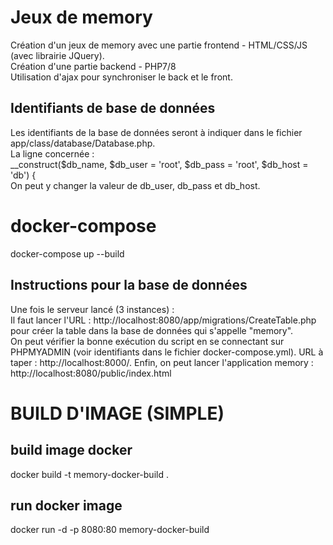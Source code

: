 # Jeux de memory
Création d'un jeux de memory avec une partie frontend - HTML/CSS/JS (avec librairie JQuery).   
Création d'une partie backend - PHP7/8    
Utilisation d'ajax pour synchroniser le back et le front.

## Identifiants de base de données
Les identifiants de la base de données seront à indiquer dans le fichier app/class/database/Database.php.   
La ligne concernée :   
__construct($db_name, $db_user = 'root', $db_pass = 'root', $db_host = 'db') {   
On peut y changer la valeur de db_user, db_pass et db_host.

# docker-compose
docker-compose up --build   

## Instructions pour la base de données   
Une fois le serveur lancé (3 instances) :   
Il faut lancer l'URL : http://localhost:8080/app/migrations/CreateTable.php pour créer la table dans la base de données qui s'appelle "memory".   
On peut vérifier la bonne exécution du script en se connectant sur PHPMYADMIN (voir identifiants dans le fichier docker-compose.yml). URL à taper : http://localhost:8000/.
Enfin, on peut lancer l'application memory : http://localhost:8080/public/index.html

# BUILD D'IMAGE (SIMPLE)

## build image docker
docker build -t memory-docker-build .
## run docker image
docker run -d -p 8080:80 memory-docker-build